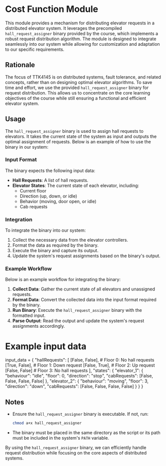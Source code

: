 # Cost Function Module

This module provides a mechanism for distributing elevator requests in a distributed elevator system. It leverages the precompiled `hall_request_assigner` binary provided by the course, which implements a robust request distribution algorithm. The module is designed to integrate seamlessly into our system while allowing for customization and adaptation to our specific requirements.

## Rationale

The focus of TTK4145 is on distributed systems, fault tolerance, and related concepts, rather than on designing optimal elevator algorithms. To save time and effort, we use the provided `hall_request_assigner` binary for request distribution. This allows us to concentrate on the core learning objectives of the course while still ensuring a functional and efficient elevator system.

## Usage

The `hall_request_assigner` binary is used to assign hall requests to elevators. It takes the current state of the system as input and outputs the optimal assignment of requests. Below is an example of how to use the binary in our system:

### Input Format

The binary expects the following input data:

- **Hall Requests**: A list of hall requests.
- **Elevator States**: The current state of each elevator, including:
    - Current floor
    - Direction (up, down, or idle)
    - Behavior (moving, door open, or idle)
    - Cab requests 

### Integration

To integrate the binary into our system:

1. Collect the necessary data from the elevator controllers.
2. Format the data as required by the binary.
3. Execute the binary and capture its output.
4. Update the system's request assignments based on the binary's output.

### Example Workflow

Below is an example workflow for integrating the binary:

1. **Collect Data**: Gather the current state of all elevators and unassigned requests.
2. **Format Data**: Convert the collected data into the input format required by the binary.
3. **Run Binary**: Execute the `hall_request_assigner` binary with the formatted input.
4. **Parse Output**: Read the output and update the system's request assignments accordingly.

# Example input data
input_data = {
    "hallRequests": [
        [False, False],  # Floor 0: No hall requests
        [True, False],   # Floor 1: Down request
        [False, True],   # Floor 2: Up request
        [False, False]   # Floor 3: No hall requests
    ],
    "states": {
        "elevator_1": {
            "behaviour": "idle",
            "floor": 0,
            "direction": "stop",
            "cabRequests": [False, False, False, False]
        },
        "elevator_2": {
            "behaviour": "moving",
            "floor": 3,
            "direction": "down",
            "cabRequests": [False, False, False, False]
        }
    }
}

## Notes

- Ensure the `hall_request_assigner` binary is executable. If not, run:
    ```bash
    chmod a+x hall_request_assigner
    ```
- The binary must be placed in the same directory as the script or its path must be included in the system's `PATH` variable.

By using the `hall_request_assigner` binary, we can efficiently handle request distribution while focusing on the core aspects of distributed systems.

